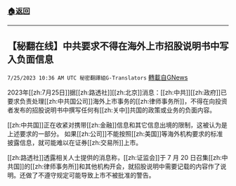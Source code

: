 ###  [:house:返回](README.md)
---


## 【秘翻在线】中共要求不得在海外上市招股说明书中写入负面信息
`7/25/2023 10:36 AM UTC 秘密翻譯組G-Translators` [轉載自GNews](https://gnews.org/articles/1486103)

2023年[[zh:7月25日]]据[[zh:路透社]][[zh:北京]]消息：[[zh:中共]][[zh:政府]]已要求负责处理[[zh:中共国公司]]海外上市事务的[[zh:律师事务所]]，不得在向投资者发布的招股说明书中撰写任何有[[zh:关中]]共国的政策或业务的负面内容。

[[zh:中共国]]正在收紧对携带[[zh:金融]]信息和其它信息出境的限制，这被认为是上述要求的一部分。 如果[[zh:公司]]不能按照[[zh:美国]]等海外机构要求的标准披露信息，就可能难以在证券[[zh:交易所]]上市。

[[zh:路透社]]透露相关人士提供的消息称，[[zh:证监会]]于 7 月 20 日召集[[zh:中共国]]的[[zh:律师事务所]]和其他机构开会，就招股说明中需要记载的内容作了说明。还做了不遵守规定可能导致上市不被批准的警告。
